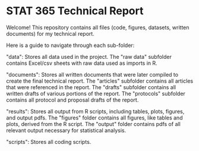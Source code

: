 # STAT 365 Technical Report 
Welcome! This repository contains all files (code, figures, datasets, written documents) for my technical report.


Here is a guide to navigate through each sub-folder:



  "data": Stores all data used in the project. The "raw data" subfolder contains Excel/csv sheets with raw data used as imports in R. 
          
  "documents": Stores all written documents that were later compiled to create the final technical report. 
               The "articles" subfolder contains all articles that were referenced in the report. 
               The "drafts" subfolder contains all written drafts of various portions of the report.
               The "protocols" subfolder contains all protocol and proposal drafts of the report.

  "results": Stores all output from R scripts, including tables, plots, figures, and output pdfs. 
               The "figures" folder contains all figures, like tables and plots, derived from the R script.
               The "output" folder contains pdfs of all relevant output necessary for statistical analysis.

  "scripts": Stores all coding scripts. 



